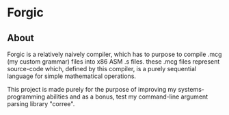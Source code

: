 # Forgic

## About

Forgic is a relatively naively compiler, which has to purpose to compile .mcg (my custom grammar) files into x86 ASM .s files.
these .mcg files represent source-code which, defined by this compiler, is a purely sequential language for simple mathematical operations.

This project is made purely for the purpose of improving my systems-programming abilities and as a bonus, test my command-line argument parsing library "corree".
